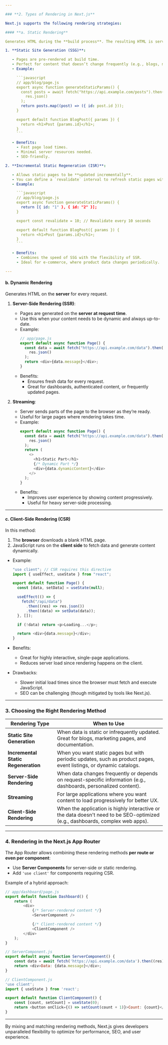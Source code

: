 ```yaml
---

### **2. Types of Rendering in Next.js**

Next.js supports the following rendering strategies:

#### **a. Static Rendering**

Generates HTML during the **build process**. The resulting HTML is served as static files.

1. **Static Site Generation (SSG)**:

   - Pages are pre-rendered at build time.
   - Perfect for content that doesn’t change frequently (e.g., blogs, marketing sites).
   - Example:

     ```javascript
     // app/blog/page.js
     export async function generateStaticParams() {
       const posts = await fetch("https://api.example.com/posts").then((res) =>
         res.json()
       );
       return posts.map((post) => ({ id: post.id }));
     }

     export default function BlogPost({ params }) {
       return <h1>Post {params.id}</h1>;
     }
     ```

   - Benefits:
     - Fast page load times.
     - Minimal server resources needed.
     - SEO-friendly.

2. **Incremental Static Regeneration (ISR)**:

   - Allows static pages to be **updated incrementally**.
   - You can define a `revalidate` interval to refresh static pages with new data.
   - Example:

     ```javascript
     // app/blog/page.js
     export async function generateStaticParams() {
       return [{ id: "1" }, { id: "2" }];
     }

     export const revalidate = 10; // Revalidate every 10 seconds

     export default function BlogPost({ params }) {
       return <h1>Post {params.id}</h1>;
     }
     ```

   - Benefits:
     - Combines the speed of SSG with the flexibility of SSR.
     - Ideal for e-commerce, where product data changes periodically.

---
```


#### **b. Dynamic Rendering**

Generates HTML on the **server** for every request.

1. **Server-Side Rendering (SSR)**:

   - Pages are generated on the **server at request time**.
   - Use this when your content needs to be dynamic and always up-to-date.
   - Example:
     ```javascript
     // app/page.js
     export default async function Page() {
       const data = await fetch("https://api.example.com/data").then((res) =>
         res.json()
       );
       return <div>{data.message}</div>;
     }
     ```
   - Benefits:
     - Ensures fresh data for every request.
     - Great for dashboards, authenticated content, or frequently updated pages.

2. **Streaming**:
   - Server sends parts of the page to the browser as they’re ready.
   - Useful for large pages where rendering takes time.
   - Example:
     ```javascript
     export default async function Page() {
       const data = await fetch("https://api.example.com/data").then((res) =>
         res.json()
       );
       return (
         <>
           <h1>Static Part</h1>
           {/* Dynamic Part */}
           <div>{data.dynamicContent}</div>
         </>
       );
     }
     ```
   - Benefits:
     - Improves user experience by showing content progressively.
     - Useful for heavy server-side processing.

---

#### **c. Client-Side Rendering (CSR)**

In this method:

1. The **browser** downloads a blank HTML page.
2. JavaScript runs on the **client side** to fetch data and generate content dynamically.

- Example:

  ```javascript
  "use client"; // CSR requires this directive
  import { useEffect, useState } from "react";

  export default function Page() {
    const [data, setData] = useState(null);

    useEffect(() => {
      fetch("/api/data")
        .then((res) => res.json())
        .then((data) => setData(data));
    }, []);

    if (!data) return <p>Loading...</p>;

    return <div>{data.message}</div>;
  }
  ```

- Benefits:

  - Great for highly interactive, single-page applications.
  - Reduces server load since rendering happens on the client.

- Drawbacks:
  - Slower initial load times since the browser must fetch and execute JavaScript.
  - SEO can be challenging (though mitigated by tools like Next.js).

---

### **3. Choosing the Right Rendering Method**

| **Rendering Type**                  | **When to Use**                                                                                                               |
| ----------------------------------- | ----------------------------------------------------------------------------------------------------------------------------- |
| **Static Site Generation**          | When data is static or infrequently updated. Great for blogs, marketing pages, and documentation.                             |
| **Incremental Static Regeneration** | When you want static pages but with periodic updates, such as product pages, event listings, or dynamic catalogs.             |
| **Server-Side Rendering**           | When data changes frequently or depends on request-specific information (e.g., dashboards, personalized content).             |
| **Streaming**                       | For large applications where you want content to load progressively for better UX.                                            |
| **Client-Side Rendering**           | When the application is highly interactive or the data doesn't need to be SEO-optimized (e.g., dashboards, complex web apps). |

---

### **4. Rendering in the Next.js App Router**

The App Router allows combining these rendering methods **per route or even per component**:

- Use **Server Components** for server-side or static rendering.
- Add `'use client'` for components requiring CSR.

Example of a hybrid approach:

```javascript
// app/dashboard/page.js
export default function Dashboard() {
    return (
        <div>
            {/* Server-rendered content */}
            <ServerComponent />

            {/* Client-rendered content */}
            <ClientComponent />
        </div>
    );
}

// ServerComponent.js
export default async function ServerComponent() {
    const data = await fetch('https://api.example.com/data').then((res) => res.json());
    return <div>Data: {data.message}</div>;
}

// ClientComponent.js
'use client';
import { useState } from 'react';

export default function ClientComponent() {
    const [count, setCount] = useState(0);
    return <button onClick={() => setCount(count + 1)}>Count: {count}</button>;
}
```

---

By mixing and matching rendering methods, Next.js gives developers unparalleled flexibility to optimize for performance, SEO, and user experience.
